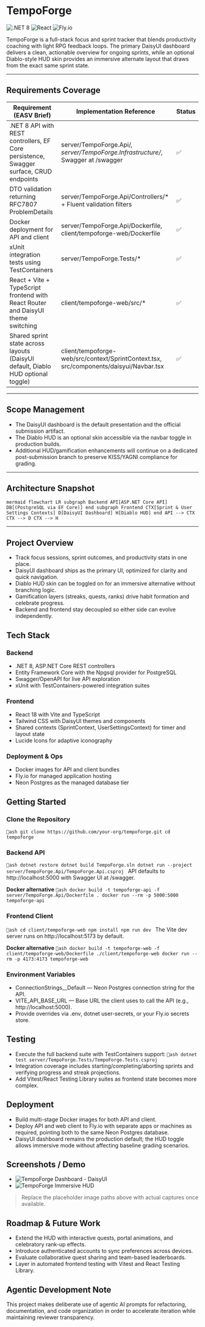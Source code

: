 ﻿# TempoForge

![.NET 8](https://img.shields.io/badge/.NET-8.0-512BD4?logo=.net&logoColor=white) ![React](https://img.shields.io/badge/React-18-61DAFB?logo=react&logoColor=white) ![Fly.io](https://img.shields.io/badge/Deploy-Fly.io-0098FF)

TempoForge is a full-stack focus and sprint tracker that blends productivity coaching with light RPG feedback loops. The primary DaisyUI dashboard delivers a clean, actionable overview for ongoing sprints, while an optional Diablo-style HUD skin provides an immersive alternate layout that draws from the exact same sprint state.

---

## Requirements Coverage

| Requirement (EASV Brief) | Implementation Reference | Status |
| --- | --- | --- |
| .NET 8 API with REST controllers, EF Core persistence, Swagger surface, CRUD endpoints | server/TempoForge.Api/*, server/TempoForge.Infrastructure/*, Swagger at /swagger | ✅ |
| DTO validation returning RFC7807 ProblemDetails | server/TempoForge.Api/Controllers/* + Fluent validation filters | ✅ |
| Docker deployment for API and client | server/TempoForge.Api/Dockerfile, client/tempoforge-web/Dockerfile | ✅ |
| xUnit integration tests using TestContainers | server/TempoForge.Tests/* | ✅ |
| React + Vite + TypeScript frontend with React Router and DaisyUI theme switching | client/tempoforge-web/src/* | ✅ |
| Shared sprint state across layouts (DaisyUI default, Diablo HUD optional toggle) | client/tempoforge-web/src/context/SprintContext.tsx, src/components/daisyui/Navbar.tsx | ✅ |

---

## Scope Management

- The DaisyUI dashboard is the default presentation and the official submission artifact.
- The Diablo HUD is an optional skin accessible via the navbar toggle in production builds.
- Additional HUD/gamification enhancements will continue on a dedicated post-submission branch to preserve KISS/YAGNI compliance for grading.

---

## Architecture Snapshot

`mermaid
flowchart LR
    subgraph Backend
        API[ASP.NET Core API]
        DB[(PostgreSQL via EF Core)]
    end
    subgraph Frontend
        CTX[Sprint & User Settings Contexts]
        D[DaisyUI Dashboard]
        H[Diablo HUD]
    end
    API --> CTX
    CTX --> D
    CTX --> H
`

---

## Project Overview
- Track focus sessions, sprint outcomes, and productivity stats in one place.
- DaisyUI dashboard ships as the primary UI, optimized for clarity and quick navigation.
- Diablo HUD skin can be toggled on for an immersive alternative without branching logic.
- Gamification layers (streaks, quests, ranks) drive habit formation and celebrate progress.
- Backend and frontend stay decoupled so either side can evolve independently.

## Tech Stack

### Backend
- .NET 8, ASP.NET Core REST controllers
- Entity Framework Core with the Npgsql provider for PostgreSQL
- Swagger/OpenAPI for live API exploration
- xUnit with TestContainers-powered integration suites

### Frontend
- React 18 with Vite and TypeScript
- Tailwind CSS with DaisyUI themes and components
- Shared contexts (SprintContext, UserSettingsContext) for timer and layout state
- Lucide Icons for adaptive iconography

### Deployment & Ops
- Docker images for API and client bundles
- Fly.io for managed application hosting
- Neon Postgres as the managed database tier

## Getting Started

### Clone the Repository
`ash
git clone https://github.com/your-org/tempoforge.git
cd tempoforge
`

### Backend API
`ash
dotnet restore
dotnet build TempoForge.sln
dotnet run --project server/TempoForge.Api/TempoForge.Api.csproj
`
API defaults to http://localhost:5000 with Swagger UI at /swagger.

**Docker alternative**
`ash
docker build -t tempoforge-api -f server/TempoForge.Api/Dockerfile .
docker run --rm -p 5000:5000 tempoforge-api
`

### Frontend Client
`ash
cd client/tempoforge-web
npm install
npm run dev
`
The Vite dev server runs on http://localhost:5173 by default.

**Docker alternative**
`ash
docker build -t tempoforge-web -f client/tempoforge-web/Dockerfile ./client/tempoforge-web
docker run --rm -p 4173:4173 tempoforge-web
`

### Environment Variables
- ConnectionStrings__Default — Neon Postgres connection string for the API.
- VITE_API_BASE_URL — Base URL the client uses to call the API (e.g., http://localhost:5000).
- Provide overrides via .env, dotnet user-secrets, or your Fly.io secrets store.

## Testing
- Execute the full backend suite with TestContainers support:
  `ash
  dotnet test server/TempoForge.Tests/TempoForge.Tests.csproj
  `
- Integration coverage includes starting/completing/aborting sprints and verifying progress and streak projections.
- Add Vitest/React Testing Library suites as frontend state becomes more complex.

## Deployment
- Build multi-stage Docker images for both API and client.
- Deploy API and web client to Fly.io with separate apps or machines as required, pointing both to the same Neon Postgres database.
- DaisyUI dashboard remains the production default; the HUD toggle allows immersive mode without affecting baseline grading scenarios.

## Screenshots / Demo
- ![TempoForge Dashboard - DaisyUI](docs/media/dashboard-daisyui.png)
- ![TempoForge Immersive HUD](docs/media/dashboard-hud.png)

> Replace the placeholder image paths above with actual captures once available.

## Roadmap & Future Work
- Extend the HUD with interactive quests, portal animations, and celebratory rank-up effects.
- Introduce authenticated accounts to sync preferences across devices.
- Evaluate collaborative quest sharing and team-based leaderboards.
- Layer in automated frontend testing with Vitest and React Testing Library.

## Agentic Development Note
This project makes deliberate use of agentic AI prompts for refactoring, documentation, and code organization in order to accelerate iteration while maintaining reviewer transparency.
